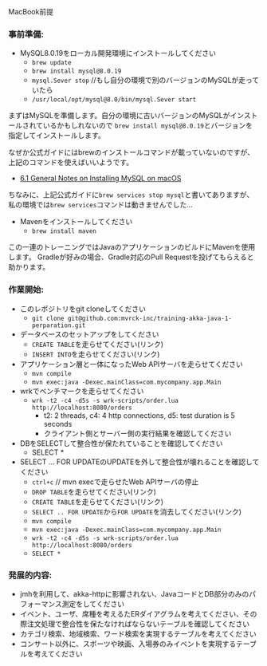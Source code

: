 MacBook前提

### 事前準備:

- MySQL8.0.19をローカル開発環境にインストールしてください
  - `brew update`
  - `brew install mysql@8.0.19`
  - `mysql.Sever stop` //もし自分の環境で別のバージョンのMySQLが走っていたら
  - `/usr/local/opt/mysql@8.0/bin/mysql.Sever start`

まずはMySQLを準備します。自分の環境に古いバージョンのMySQLがインストールされているかもしれないので
`brew install mysql@8.0.19`とバージョンを指定してインストールします。

なぜか公式ガイドにはbrewのインストールコマンドが載っていないのですが、上記のコマンドを使えばいいようです。

- [6.1 General Notes on Installing MySQL on macOS](https://dev.mysql.com/doc/mysql-installation-excerpt/8.0/en/osx-installation-notes.html)

ちなみに、上記公式ガイドに`brew services stop mysql`と書いてありますが、私の環境では`brew services`コマンドは動きませんでした…

- Mavenをインストールしてください
  - `brew install maven`

この一連のトレーニングではJavaのアプリケーションのビルドにMavenを使用します。
Gradleが好みの場合、Gradle対応のPull Requestを投げてもらえると助かります。

### 作業開始:

- このレポジトリをgit cloneしてください
  - `git clone git@github.com:mvrck-inc/training-akka-java-1-perparation.git`
- データベースのセットアップをしてください
  - `CREATE TABLE`を走らせてください(リンク)
  - `INSERT INTO`を走らせてください(リンク)
- アプリケーション層と一体になったWeb APIサーバを走らせてください
  - `mvn compile`
  - `mvn exec:java -Dexec.mainClass=com.mycompany.app.Main`
- wrkでベンチマークを走らせてください
  - `wrk -t2 -c4 -d5s -s wrk-scripts/order.lua http://localhost:8080/orders`
    - t2: 2 threads, c4: 4 http connections, d5: test duration is 5 seconds
    - クライアント側とサーバー側の実行結果を確認してください
- DBをSELECTして整合性が保たれていることを確認してください
  - SELECT *
- SELECT … FOR UPDATEのUPDATEを外して整合性が壊れることを確認してください
  - `ctrl+c` // mvn execで走らせたWeb APIサーバの停止
  - `DROP TABLE`を走らせてください(リンク)
  - `CREATE TABLE`を走らせてください(リンク)
  - `SELECT .. FOR UPDATE`から`FOR UPDATE`を消去してください(リンク)
  - `mvn compile`
  - `mvn exec:java -Dexec.mainClass=com.mycompany.app.Main`
  - `wrk -t2 -c4 -d5s -s wrk-scripts/order.lua http://localhost:8080/orders`
  - `SELECT *`

### 発展的内容:

- jmhを利用して、akka-httpに影響されない、JavaコードとDB部分のみのパフォーマンス測定をしてください
- イベント、ユーザ、席種を考えるたERダイアグラムを考えてください、その際注文処理で整合性を保たなければならないテーブルを確認してください
- カテゴリ検索、地域検索、ワード検索を実現するテーブルを考えてください
- コンサート以外に、スポーツや映画、入場券のみイベントを実現するテーブルを考えてください
